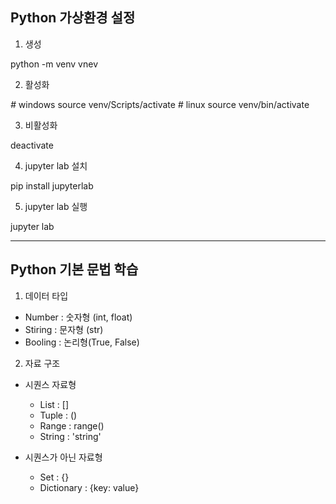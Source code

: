 ## Python 가상환경 설정

1. 생성

python -m venv vnev

2. 활성화

*#* windows
source venv/Scripts/activate
*#* linux
source venv/bin/activate

3. 비활성화 

deactivate

4. jupyter lab 설치

pip install jupyterlab

5. jupyter lab 실행

jupyter lab

---

## Python 기본 문법 학습

1. 데이터 타입 
- Number : 숫자형 (int, float)
- Stiring : 문자형 (str)
- Booling : 논리형(True, False)

2. 자료 구조
- 시퀀스 자료형
    - List : [] 
    - Tuple : ()
    - Range : range()
    - String : 'string'

- 시퀀스가 아닌 자료형
    - Set : {}
    - Dictionary : {key: value}
